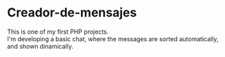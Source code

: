 # Creador-de-mensajes
This is one of my first PHP projects. <br>
I'm developing a basic chat, where the messages are sorted automatically, and shown dinamically.
